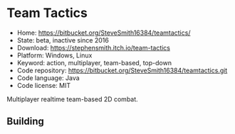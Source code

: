 # Team Tactics

- Home: https://bitbucket.org/SteveSmith16384/teamtactics/
- State: beta, inactive since 2016
- Download: https://stephensmith.itch.io/team-tactics
- Platform: Windows, Linux
- Keyword: action, multiplayer, team-based, top-down
- Code repository: https://bitbucket.org/SteveSmith16384/teamtactics.git
- Code language: Java
- Code license: MIT

Multiplayer realtime team-based 2D combat.

## Building
